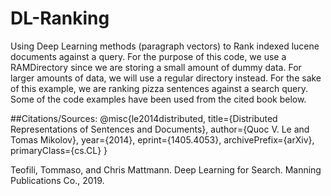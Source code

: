 # DL-Ranking
Using Deep Learning methods (paragraph vectors) to Rank indexed lucene documents against a query. For the purpose of this code, we use a RAMDirectory since we are storing a small amount of dummy data. For larger amounts of data, we will use a regular directory instead. For the sake of this example, we are ranking pizza sentences against a search query. Some of the code examples have been used from the cited book below.



##Citations/Sources:
@misc{le2014distributed,
    title={Distributed Representations of Sentences and Documents},
    author={Quoc V. Le and Tomas Mikolov},
    year={2014},
    eprint={1405.4053},
    archivePrefix={arXiv},
    primaryClass={cs.CL}
}

Teofili, Tommaso, and Chris Mattmann. Deep Learning for Search. Manning Publications Co., 2019. 
